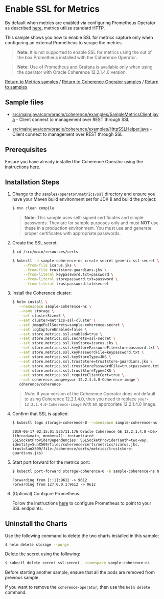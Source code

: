 # Enable SSL for Metrics

By default when metrics are enabled via configuring Prometheus Operator as described [here](../enable-metrics/README.md), metrics utilize standard HTTP.

This sample shows you how to enable SSL for metrics capture only when configuring an external Prometheus to scrape the metrics.  

> **Note:** It is not supported to enable SSL for metrics using the out of the box Prometheus installed with the Coherence Operator.

> **Note:** Use of Prometheus and Grafana is available only when using the operator with Oracle Coherence 12.2.1.4.0 version.

[Return to Metrics samples](../) / [Return to Coherence Operator samples](../../) / [Return to samples](../../../README.md#list-of-samples)

## Sample files

* [src/main/java/com/oracle/coherence/examples/SampleMetricsClient.java](src/main/java/com/oracle/coherence/examples/SampleMetricsClient.java) -
  Client connect to management over REST through SSL
  
* [src/main/java/com/oracle/coherence/examples/HttpSSLHelper.java](src/main/java/com/oracle/coherence/examples/HttpSSLHelper.java) -
  Client connect to management over REST through SSL
  
## Prerequisites

Ensure you have already installed the Coherence Operator using the instructions [here](../../../README.md#install-the-coherence-operator).

## Installation Steps

1. Change to the `samples/operator/metrics/ssl` directory and ensure you have your Maven build environment set for JDK 8 and build the project:

   ```bash
   $ mvn clean compile
   ```
   
   > **Note**: This sample uses self-signed certificates and simple passwords. They are for sample purposes only and must **NOT** use these in a production environment. You must use and generate proper certificates with appropriate passwords.

1. Create the SSL secret:

   ```bash
   $ cd /src/main/resources/certs
   
   $ kubectl -n sample-coherence-ns create secret generic ssl-secret \
        --from-file icarus.jks \
        --from-file truststore-guardians.jks \
        --from-literal keypassword.txt=password \
        --from-literal storepassword.txt=password \
        --from-literal trustpassword.txt=secret
   ```

1. Install the Coherence cluster:
   
   ```bash
   $ helm install \
      --namespace sample-coherence-ns \
      --name storage \
      --set clusterSize=3 \
      --set cluster=metrics-ssl-cluster \
      --set imagePullSecrets=sample-coherence-secret \
      --set logCaptureEnabled=false \
      --set store.metrics.ssl.enabled=true \
      --set store.metrics.ssl.secrets=ssl-secret \
      --set store.metrics.ssl.keyStore=icarus.jks \
      --set store.metrics.ssl.keyStorePasswordFile=storepassword.txt \
      --set store.metrics.ssl.keyPasswordFile=keypassword.txt \
      --set store.metrics.ssl.keyStoreType=JKS \
      --set store.metrics.ssl.trustStore=truststore-guardians.jks \
      --set store.metrics.ssl.trustStorePasswordFile=trustpassword.txt \
      --set store.metrics.ssl.trustStoreType=JKS \
      --set store.metrics.ssl.requireClientCert=true \
      --set coherence.image=your-12.2.1.4.0-Coherence-image \
      coherence/coherence
   ```
   
   > *Note:* If your version of the Coherence Operator does not default to using Coherence 12.2.1.4.0, then you need to replace `your-12.2.1.4.0-Coherence-image` with an appropriate 12.2.1.4.0 image.
   
1. Confirm that SSL is applied:

   ```bash
   $ kubectl logs storage-coherence-0 --namespace sample-coherence-ns | grep SSLSocketProviderDependencies
   ```
   ```console
   2019-06-17 02:15:01.525/11.176 Oracle Coherence GE 12.2.1.4.0 <D5> (thread=main, member=1): instantiated SSLSocketProviderDependencies: SSLSocketProvider(auth=two-way, identity=SunX509/file:/coherence/certs/metrics/icarus.jks, trust=SunX509/file:/coherence/certs/metrics/truststore-guardians.jks)
   ```
   
1. Start port forward for the metrics port:

   ```bash
   $ kubectl port-forward storage-coherence-0 -n sample-coherence-ns 9612:9612
   ```
   ```console
   Forwarding from [::1]:9612 -> 9612
   Forwarding from 127.0.0.1:9612 -> 9612
   ```   

1. (Optional) Configure Prometheus.

   Follow the instructions [here](../../../operator/metrics/own-prometheus/README.md) to configure Prometheus to point to your SSL endpoints.

## Uninstall the Charts

Use the following command to delete the two charts installed in this sample:

```bash
$ helm delete storage --purge
```

Delete the secret using the following:

```bash
$ kubectl delete secret ssl-secret --namespace sample-coherence-ns
```

Before starting another sample, ensure that all the pods are removed from previous sample.

If you want to remove the `coherence-operator`, then use the `helm delete` command.
